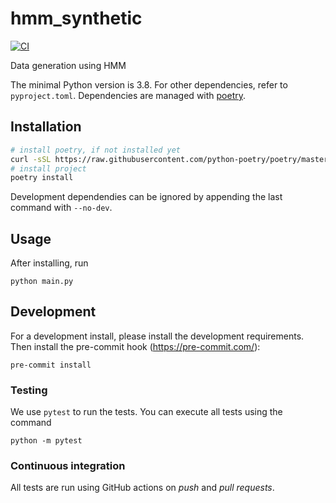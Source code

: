 # hmm_synthetic
[![CI](https://github.com/Simula-Consulting/hmm_synthetic/actions/workflows/test.yml/badge.svg)](https://github.com/Simula-Consulting/hmm_synthetic/actions/workflows/test.yml)

Data generation using HMM

The minimal Python version is 3.8. For other dependencies, refer to `pyproject.toml`.
Dependencies are managed with [poetry](https://python-poetry.org/docs/).

## Installation
```bash
# install poetry, if not installed yet
curl -sSL https://raw.githubusercontent.com/python-poetry/poetry/master/get-poetry.py | python -
# install project
poetry install
```
Development dependendies can be ignored by appending the last command with `--no-dev`.

## Usage
After installing, run
```
python main.py
```

## Development

For a development install, please install the development requirements.
Then install the pre-commit hook (<https://pre-commit.com/>):
```
pre-commit install
```

### Testing

We use `pytest` to run the tests. You can execute all tests using the command

```
python -m pytest
```

### Continuous integration

All tests are run using GitHub actions on _push_ and _pull requests_. 
